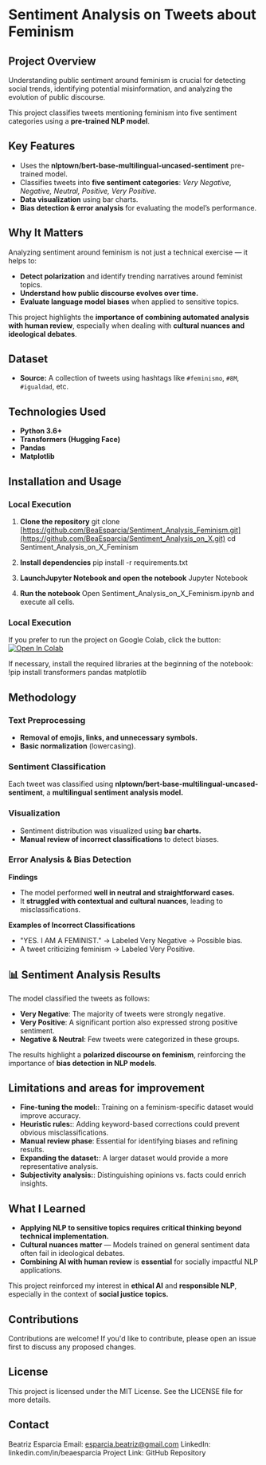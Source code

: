 # Sentiment Analysis on Tweets about Feminism


## Project Overview

Understanding public sentiment around feminism is crucial for detecting social trends, identifying potential misinformation, and analyzing the evolution of public discourse. 

This project classifies tweets mentioning feminism into five sentiment categories using a **pre-trained NLP model**.

## Key Features

- Uses the **nlptown/bert-base-multilingual-uncased-sentiment** pre-trained model.  
- Classifies tweets into **five sentiment categories**: *Very Negative, Negative, Neutral, Positive, Very Positive*.  
- **Data visualization** using bar charts.  
- **Bias detection & error analysis** for evaluating the model’s performance. 

## Why It Matters

Analyzing sentiment around feminism is not just a technical exercise — it helps to:
- **Detect polarization** and identify trending narratives around feminist topics.
- **Understand how public discourse evolves over time.**
- **Evaluate language model biases** when applied to sensitive topics. 

This project highlights the **importance of combining automated analysis with human review**, especially when dealing with **cultural nuances and ideological debates**.  

## Dataset

- **Source:** A collection of tweets using hashtags like `#feminismo`, `#8M`, `#igualdad`, etc.

## Technologies Used

- **Python 3.6+**
- **Transformers (Hugging Face)**
- **Pandas**
- **Matplotlib**

## Installation and Usage

### Local Execution

1. **Clone the repository**
   git clone [https://github.com/BeaEsparcia/Sentiment_Analysis_Feminism.git](https://github.com/BeaEsparcia/Sentiment_Analysis_on_X.git)
   cd Sentiment_Analysis_on_X_Feminism

2. **Install dependencies**
   pip install -r requirements.txt

3. **LaunchJupyter Notebook and open the notebook**
   Jupyter Notebook

4. **Run the notebook**
   Open Sentiment_Analysis_on_X_Feminism.ipynb and execute all cells.

### Local Execution
If you prefer to run the project on Google Colab, click the button:
[![Open In Colab](https://colab.research.google.com/assets/colab-badge.svg)](https://colab.research.google.com/github/BeaEsparcia/Sentiment_Analysis_on_X/blob/main/Sentiment_Analysis_on_X_Feminism.ipynb)

If necessary, install the required libraries at the beginning of the notebook:
!pip install transformers pandas matplotlib
   
## Methodology
### Text Preprocessing

- **Removal of emojis, links, and unnecessary symbols.**
- **Basic normalization** (lowercasing).

### Sentiment Classification

Each tweet was classified using **nlptown/bert-base-multilingual-uncased-sentiment**, a **multilingual sentiment analysis model.**

### Visualization

- Sentiment distribution was visualized using **bar charts.**
- **Manual review of incorrect classifications** to detect biases.

### Error Analysis & Bias Detection

**Findings**
- The model performed **well in neutral and straightforward cases.**
- It **struggled with contextual and cultural nuances**, leading to misclassifications.

**Examples of Incorrect Classifications**
- "YES. I AM A FEMINIST." → Labeled Very Negative → Possible bias.
- A tweet criticizing feminism → Labeled Very Positive.

## 📊 Sentiment Analysis Results  
The model classified the tweets as follows:  
- **Very Negative**: The majority of tweets were strongly negative.  
- **Very Positive**: A significant portion also expressed strong positive sentiment.  
- **Negative & Neutral**: Few tweets were categorized in these groups.  

The results highlight a **polarized discourse on feminism**, reinforcing the importance of **bias detection in NLP models**.
 
## Limitations and areas for improvement

- **Fine-tuning the model:**: Training on a feminism-specific dataset would improve accuracy.
- **Heuristic rules:**: Adding keyword-based corrections could prevent obvious misclassifications.
- **Manual review phase**: Essential for identifying biases and refining results.
- **Expanding the dataset:**: A larger dataset would provide a more representative analysis.
- **Subjectivity analysis:**:  Distinguishing opinions vs. facts could enrich insights.
 
## What I Learned

- **Applying NLP to sensitive topics requires critical thinking beyond technical implementation.**
- **Cultural nuances matter** — Models trained on general sentiment data often fail in ideological debates.
- **Combining AI with human review** is **essential** for socially impactful NLP applications.
  
This project reinforced my interest in **ethical AI** and **responsible NLP**, especially in the context of **social justice topics.**

## Contributions

Contributions are welcome!
If you'd like to contribute, please open an issue first to discuss any proposed changes.

## License

This project is licensed under the MIT License. See the LICENSE file for more details.

## Contact

Beatriz Esparcia
Email: esparcia.beatriz@gmail.com
LinkedIn: linkedin.com/in/beaesparcia
Project Link: GitHub Repository
